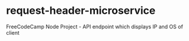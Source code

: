 # request-header-microservice
FreeCodeCamp Node Project - API endpoint which displays IP and OS of client
